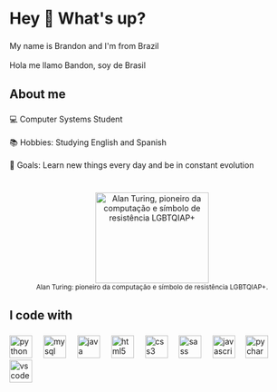 <h1 align="left">Hey 👋 What's up?</h1>

###

<p align="left">My name is Brandon and I'm from Brazil <br><br>Hola me llamo Bandon, soy de Brasil</p>

###

<h2 align="left">About me</h2>

###

<p align="left">💻 Computer Systems Student<br><br>📚 Hobbies: Studying English  and Spanish <br><br>🎯 Goals: Learn new things every day and be in constant evolution</p>

###

<br clear="both">

<div align="center">
  <figure style="display: inline-block; text-align: center; margin: 0;">
    <img src="https://encrypted-tbn0.gstatic.com/images?q=tbn:ANd9GcQpFLlK2R9iB9aQWq9i2HVy18o8drO2oRY8TA&s" alt="Alan Turing, pioneiro da computação e símbolo de resistência LGBTQIAP+" height="160" width="200">
    <br>
    <figcaption><small>Alan Turing: pioneiro da computação e símbolo de resistência LGBTQIAP+.</small></figcaption>
  </figure>
</div>


###

<h2 align="left">I code with</h2>

###

<div align="left">
  <img src="https://cdn.jsdelivr.net/gh/devicons/devicon/icons/python/python-original.svg" height="40" alt="python logo"  />
  <img width="12" />
  <img src="https://cdn.jsdelivr.net/gh/devicons/devicon/icons/mysql/mysql-original.svg" height="40" alt="mysql logo"  />
  <img width="12" />
  <img src="https://cdn.jsdelivr.net/gh/devicons/devicon/icons/java/java-original.svg" height="40" alt="java logo"  />
  <img width="12" />
  <img src="https://cdn.jsdelivr.net/gh/devicons/devicon/icons/html5/html5-original.svg" height="40" alt="html5 logo"  />
  <img width="12" />
  <img src="https://cdn.jsdelivr.net/gh/devicons/devicon/icons/css3/css3-original.svg" height="40" alt="css3 logo"  />
  <img width="12" />
  <img src="https://cdn.jsdelivr.net/gh/devicons/devicon/icons/sass/sass-original.svg" height="40" alt="sass logo"  />
  <img width="12" />
  <img src="https://cdn.jsdelivr.net/gh/devicons/devicon/icons/javascript/javascript-original.svg" height="40" alt="javascript logo"  />
  <img width="10" />
  <img src="https://cdn.jsdelivr.net/gh/devicons/devicon/icons/pycharm/pycharm-original.svg" height="40" alt="pycharm logo"  />
  <img width="12" />
  <img src="https://cdn.jsdelivr.net/gh/devicons/devicon/icons/vscode/vscode-original.svg" height="40" alt="vscode logo"  />
</div>

###
